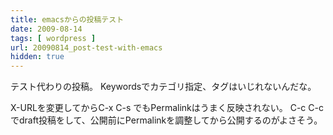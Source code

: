 ```yaml
---
title: emacsからの投稿テスト
date: 2009-08-14
tags: [ wordpress ]
url: 20090814_post-test-with-emacs
hidden: true
---
```

テスト代わりの投稿。
Keywordsでカテゴリ指定、タグはいじれないんだな。

X-URLを変更してからC-x C-s でもPermalinkはうまく反映されない。
C-c C-cでdraft投稿をして、公開前にPermalinkを調整してから公開するのがよさそう。
